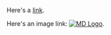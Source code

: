 Here's a [link](http://parsedown.org).

Here's an image link: [![MD Logo](http://parsedown.org/md.png)](http://daringfireball.net/projects/markdown/).